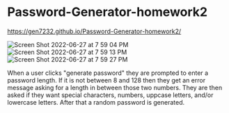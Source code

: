 # Password-Generator-homework2

https://gen7232.github.io/Password-Generator-homework2/

![Screen Shot 2022-06-27 at 7 59 04 PM](https://user-images.githubusercontent.com/100956840/176059052-8a8249bb-f502-4bae-9ae2-e534ac240ae3.png)
![Screen Shot 2022-06-27 at 7 59 13 PM](https://user-images.githubusercontent.com/100956840/176059053-c4552273-3d82-4f1b-8faa-afd2accf60bd.png)
![Screen Shot 2022-06-27 at 7 59 27 PM](https://user-images.githubusercontent.com/100956840/176059054-6b2b367b-39b7-46dd-9042-1a55c2c83ae0.png)

When a user clicks "generate password" they are prompted to enter a password length. If it is not between 8 and 128 then they get an error message asking for a length in between those two numbers. They are then asked if they want special characters, numbers, uppcase letters, and/or lowercase letters. After that a random password is generated.
